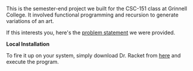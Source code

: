 This is the semester-end project we built for the CSC-151 class at Grinnell College. It involved functional programming and recursion to generate variations of an art. 

If this interests you, here's the [problem statement]([url](https://perlmutter.cs.grinnell.edu/teaching/2024S/CSC_151_02/mps/mp09.html)) we were provided. 

**Local Installation**

To fire it up on your system, simply download Dr. Racket from [here]([url](https://download.racket-lang.org/)) and execute the program. 
